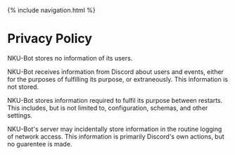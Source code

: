 ---
---
{% include navigation.html %}

# Privacy Policy

NKU-Bot stores no information of its users.

NKU-Bot receives information from Discord about users and events, either for the purposes of fulfilling its purpose, or extraneously. This information is not stored.

NKU-Bot stores information required to fulfil its purpose between restarts. This includes, but is not limited to, configuration, schemas, and other settings.

NKU-Bot's server may incidentally store information in the routine logging of network access. This information is primarily Discord's own actions, but no guarentee is made.
